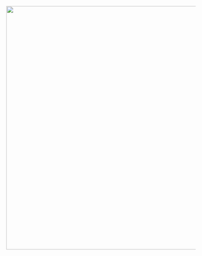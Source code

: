 <p align="center"><a href="#" target="_blank"><img src="https://banners.beyondco.de/M11.png?theme=light&packageManager=&packageName=by+Beer+%26+Code&pattern=architect&style=style_1&description=MLA&md=1&showWatermark=0&fontSize=100px&images=https%3A%2F%2Flaravel.com%2Fimg%2Flogomark.min.svg" width="650"></a></p>
